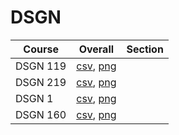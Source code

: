 # DSGN

| Course | Overall | Section |
| ------ | ------- | ------- |
| DSGN 119 | [csv](https://github.com/UCSD-Historical-Enrollment-Data//Users/ryanbatubara/Desktop/2024Spring/blob/main/overall/DSGN%20119.csv), [png](https://raw.githubusercontent.com/UCSD-Historical-Enrollment-Data//Users/ryanbatubara/Desktop/2024Spring/main/plot_overall/DSGN%20119.png) |  |
| DSGN 219 | [csv](https://github.com/UCSD-Historical-Enrollment-Data//Users/ryanbatubara/Desktop/2024Spring/blob/main/overall/DSGN%20219.csv), [png](https://raw.githubusercontent.com/UCSD-Historical-Enrollment-Data//Users/ryanbatubara/Desktop/2024Spring/main/plot_overall/DSGN%20219.png) |  |
| DSGN 1 | [csv](https://github.com/UCSD-Historical-Enrollment-Data//Users/ryanbatubara/Desktop/2024Spring/blob/main/overall/DSGN%201.csv), [png](https://raw.githubusercontent.com/UCSD-Historical-Enrollment-Data//Users/ryanbatubara/Desktop/2024Spring/main/plot_overall/DSGN%201.png) |  |
| DSGN 160 | [csv](https://github.com/UCSD-Historical-Enrollment-Data//Users/ryanbatubara/Desktop/2024Spring/blob/main/overall/DSGN%20160.csv), [png](https://raw.githubusercontent.com/UCSD-Historical-Enrollment-Data//Users/ryanbatubara/Desktop/2024Spring/main/plot_overall/DSGN%20160.png) |  |
